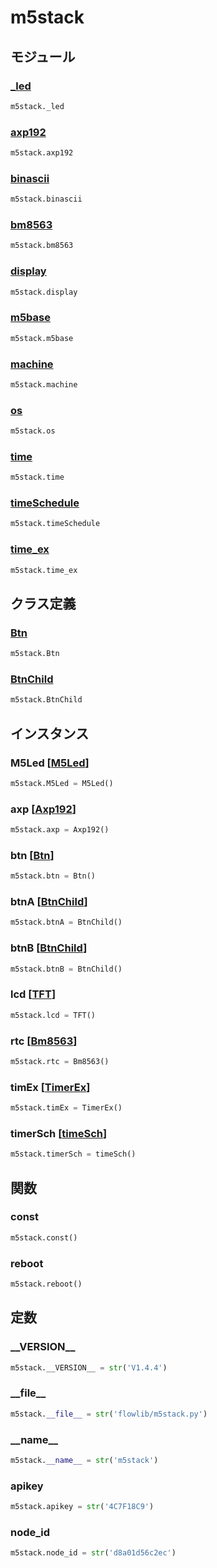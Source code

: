# m5stack

## モジュール

### [\_led](../hw._led/)
```python
m5stack._led
```

### [axp192](../axp192/)
```python
m5stack.axp192
```

### [binascii](../binascii/)
```python
m5stack.binascii
```

### [bm8563](../bm8563/)
```python
m5stack.bm8563
```

### [display](../display/)
```python
m5stack.display
```

### [m5base](../m5base/)
```python
m5stack.m5base
```

### [machine](../machine/)
```python
m5stack.machine
```

### [os](../os/)
```python
m5stack.os
```

### [time](../time/)
```python
m5stack.time
```

### [timeSchedule](../timeSchedule/)
```python
m5stack.timeSchedule
```

### [time\_ex](../time_ex/)
```python
m5stack.time_ex
```
## クラス定義
### [Btn](../../class/m5stack.Btn/)
```python
m5stack.Btn
```
### [BtnChild](../../class/m5stack.BtnChild/)
```python
m5stack.BtnChild
```
## インスタンス
### M5Led [[M5Led](../../class/hw._led.M5Led/)]
```python
m5stack.M5Led = M5Led()
```
### axp [[Axp192](../../class/axp192.Axp192/)]
```python
m5stack.axp = Axp192()
```
### btn [[Btn](../../class/m5stack.Btn/)]
```python
m5stack.btn = Btn()
```
### btnA [[BtnChild](../../class/m5stack.BtnChild/)]
```python
m5stack.btnA = BtnChild()
```
### btnB [[BtnChild](../../class/m5stack.BtnChild/)]
```python
m5stack.btnB = BtnChild()
```
### lcd [[TFT](../../class/display.TFT/)]
```python
m5stack.lcd = TFT()
```
### rtc [[Bm8563](../../class/bm8563.Bm8563/)]
```python
m5stack.rtc = Bm8563()
```
### timEx [[TimerEx](../../class/time_ex.TimerEx/)]
```python
m5stack.timEx = TimerEx()
```
### timerSch [[timeSch](../../class/timeSchedule.timeSch/)]
```python
m5stack.timerSch = timeSch()
```
## 関数
### const
```python
m5stack.const()
```
### reboot
```python
m5stack.reboot()
```
## 定数
### \_\_VERSION\_\_
```python
m5stack.__VERSION__ = str('V1.4.4')
```
### \_\_file\_\_
```python
m5stack.__file__ = str('flowlib/m5stack.py')
```
### \_\_name\_\_
```python
m5stack.__name__ = str('m5stack')
```
### apikey
```python
m5stack.apikey = str('4C7F18C9')
```
### node\_id
```python
m5stack.node_id = str('d8a01d56c2ec')
```
